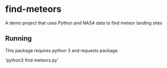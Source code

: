 # find-meteors
A demo project that uses Python and NASA data to find meteor landing sites

## Running

This package requires python 3 and requests package.

'python3 find meteors.py'
